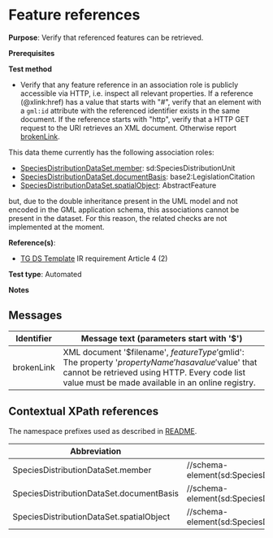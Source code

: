 # Feature references

**Purpose**: Verify that referenced features can be retrieved.

**Prerequisites**

**Test method**

* Verify that any feature reference in an association role is publicly accessible via HTTP, i.e. inspect all relevant properties. If a reference (@xlink:href) has a value that starts with "#", verify that an element with a `gml:id` attribute with the referenced identifier exists in the same document. If the reference starts with "http", verify that a HTTP GET request to the URI retrieves an XML document. Otherwise report [brokenLink](#brokenLink).

This data theme currently has the following association roles:

* [SpeciesDistributionDataSet.member](#member): sd:SpeciesDistributionUnit
* [SpeciesDistributionDataSet.documentBasis](#documentBasis): base2:LegislationCitation
* [SpeciesDistributionDataSet.spatialObject](#spatialObject): AbstractFeature

but, due to the double inheritance present in the UML model and not encoded in the GML application schema, this associations cannot be present in the dataset. For this reason, the related checks are not implemented at the moment.

**Reference(s)**: 

* [TG DS Template](./README.md#ref_TG_DS_tmpl) IR requirement Article 4 (2)

**Test type**: Automated

**Notes**

## Messages

Identifier  |  Message text (parameters start with '$')
---------------------------------------------------------- | -------------------------------------------------------------------------
brokenLink <a name="brokenLink"/>  |  XML document '$filename', $featureType '$gmlid': The property '$propertyName' has a value '$value' that cannot be retrieved using HTTP. Every code list value must be made available in an online registry. 

## Contextual XPath references

The namespace prefixes used as described in [README](./README.md#namespaces).

Abbreviation                         |  XPath expression    | Multiplicity    | Voidable
------------------------------------ | ---------------------|-----------------|------------
SpeciesDistributionDataSet.member <a name ="member"></a>	| //schema-element(sd:SpeciesDistributionDataSet)/sd:member/@xlink:href | 1..\* | No
SpeciesDistributionDataSet.documentBasis <a name ="documentBasis"></a>	| //schema-element(sd:SpeciesDistributionDataSet)/sd:documentBasis/@xlink:href | 0..\* | Yes
SpeciesDistributionDataSet.spatialObject <a name ="spatialObject"></a>	| //schema-element(sd:SpeciesDistributionDataSet)/sd:spatialObject/@xlink:href | 0..1 | Yes